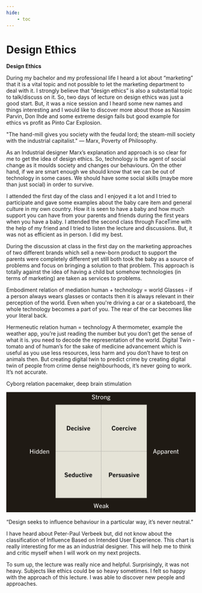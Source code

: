 ```yaml
---
hide:
    - toc
---
```


# Design Ethics


**Design Ethics**

During my bachelor and my professional life I heard a lot about “marketing” that it is a vital topic and not possible to let the marketing department to deal with it. I strongly believe that “design ethics” is also a substantial topic to talk/discuss on it. So, two days of lecture on design ethics was just a good start. But, it was a nice session and I heard some new names and things interesting and I would like to discover more about those as Nassim Parvin, Don Ihde and some extreme design fails but good example for ethics vs profit as Pinto Car Explosion.

"The hand-mill gives you society with the feudal lord; the steam-mill society with the industrial capitalist." ― Marx, Poverty of Philosophy.

As an Industrial designer Marx’s explanation and approach is so clear for me to get the idea of design ethics. So,  technology is the agent of social change as it moulds society and changes our behaviours. On the other hand, if we are smart enough we should know that we can be out of technology in some cases. We should have some social skills (maybe more than just social) in order to survive.

I attended the first day of the class and I enjoyed it a lot and I tried to participate and gave some examples about the baby care item and general culture in my own country. How it is seen to have a baby and how much support you can have from your parents and friends during the first years when you have a baby. I attended the second class through FaceTime with the help of my friend and I tried to listen the lecture and discussions. But, it was not as efficient as in person. I did my best.


During the discussion at class in the first day on the marketing approaches of two different brands which sell a new-born product to support the parents were completely different yet still both took the baby as a source of problems and focus on bringing a solution to that problem. This approach is totally against the idea of having a child but somehow technologies (in terms of marketing) are taken as services to problems.


Embodiment relation of mediation
human + technology = world
Glasses - if a person always wears glasses or contacts then it is always relevant in their perception of the world. Even when you're driving a car or a skateboard, the whole technology becomes a part of you. The rear of the car becomes like your literal back.

Hermeneutic relation
human = technology
A thermometer, example the weather app, you’re just reading the number but you don’t get the sense of what it is. you need to decode the representation of the world.
Digital Twin - tomato and of human’s for the sake of medicine advancement which is useful as you use less resources, less harm and you don’t have to test on animals then.
But creating digital twin to predict crime by creating digital twin of people from crime dense neighbourhoods, it’s never going to work. It’s not accurate.

Cyborg relation pacemaker, deep brain stimulation

![](../images/classification_ethics.jpg)

“Design seeks to influence behaviour in a particular way, it’s never neutral.”

I have heard about Peter-Paul Verbeek but, did not know about the classification of Influence Based on Intended User Experience. This chart is really interesting for me as an industrial designer. This will help me to think and critic myself when I will work on my next projects.

To sum up, the lecture was really nice and helpful. Surprisingly, it was not heavy. Subjects like ethics could be so heavy sometimes. I felt so happy with the approach of this lecture. I was able to discover new people and approaches.
